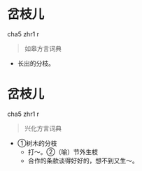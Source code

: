 # 岔枝儿
cha5 zhr1 r
> 如皋方言词典
- 长出的分枝。

# 岔枝儿
cha5 zhr1 r
> 兴化方言词典
- ①树木的分枝
  - 打～。②（喻）节外生枝
  - 合作的条款谈得好好的，想不到又生～。
